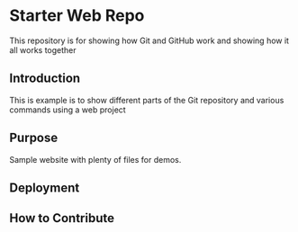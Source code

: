 # Starter Web Repo

This repository is for showing how Git and GitHub work and showing how it all works together

## Introduction

This is example is to show different parts of the Git repository and various commands using a web project

## Purpose

Sample website with plenty of files for demos.


## Deployment

## How to Contribute